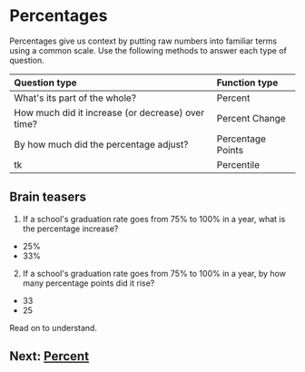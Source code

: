 # Percentages
Percentages give us context by putting raw numbers into familiar terms using a common scale. Use the following methods to answer each type of question.

|Question type|Function type|
|:--|:--|
|What's its part of the whole?|Percent|
|How much did it increase (or decrease) over time?|Percent Change|
|By how much did the percentage adjust?|Percentage Points|
|tk|Percentile|

## Brain teasers
1. If a school's graduation rate goes from 75% to 100% in a year, what is the percentage increase?
- 25%
- 33%

2. If a school's graduation rate goes from 75% to 100% in a year, by how many percentage points did it rise?
- 33
- 25

Read on to understand.

## Next: [Percent](01-percent.md)
